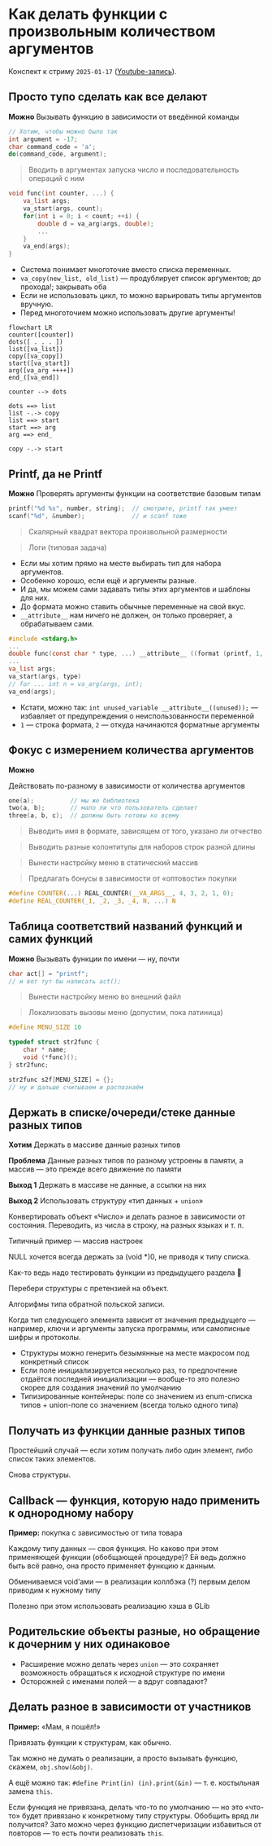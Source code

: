 # Как делать функции с произвольным количеством аргументов

Конспект к стриму ```2025-01-17``` ([Youtube-запись](https://youtu.be/ehYWvaGhVmM)).

## Просто тупо сделать как все делают
**Можно**
Вызывать функцию в зависимости от введённой команды

```c
// Хотим, чтобы можно было так
int argument = -17;
char command_code = 'a';
do(command_code, argument);
```

> Вводить в аргументах запуска число и последовательность операций с ним

```c
void func(int counter, ...) {
	va_list args;
	va_start(args, count);
	for(int i = 0; i < count; ++i) {
		double d = va_arg(args, double);
		...
	}
	va_end(args);
}
```

- Система понимает многоточие вместо списка переменных.
- `va_copy(new_list, old_list)` — продублирует список аргументов; до прохода!; закрывать оба
- Если не использовать цикл, то можно варьировать типы аргументов вручную.
- Перед многоточием можно использовать другие аргументы!

```mermaid
flowchart LR
counter([counter])
dots([ . . . ])
list([va_list])
copy([va_copy])
start([va_start])
arg([va_arg ++++])
end_([va_end])

counter --> dots

dots ==> list
list -.-> copy
list ==> start
start ==> arg
arg ==> end_

copy -.-> start
```

## Printf, да не Printf
**Можно**
Проверять аргументы функции на соответствие базовым типам

```c
printf("%d %s", number, string);  // смотрите, printf так умеет
scanf("%d", &number);             // и scanf тоже
```

> Скалярный квадрат вектора произвольной размерности

> Логи (типовая задача)

- Если мы хотим прямо на месте выбирать тип для набора аргументов.
- Особенно хорошо, если ещё и аргументы разные.
- И да, мы можем сами задавать типы этих аргументов и шаблоны для них.
- До формата можно ставить обычные переменные на свой вкус.
- `__attribute__` нам ничего не должен, он только проверяет, а обрабатываем сами.

```c
#include <stdarg.h>
...
double func(const char * type, ...) __attribute__ ((format (printf, 1, 2)));
...
va_list args;
va_start(args, type)
// for ... int n = va_arg(args, int);
va_end(args);
```

- Кстати, можно так: `int unused_variable __attribute__((unused));` — избавляет от предупреждения о неиспользованности переменной
- `1` — строка формата, `2` — откуда начинаются форматные аргументы

## Фокус с измерением количества аргументов
**Можно**

Действовать по-разному в зависимости от количества аргументов

```c
one(a);          // мы же библиотека
two(a, b);       // мало ли что пользователь сделает
three(a, b, c);  // должны быть готовы ко всему
```

> Выводить имя в формате, зависящем от того, указано ли отчество
> 

> Выводить разные колонтитулы для наборов строк разной длины
> 

> Вынести настройку меню в статический массив
> 

> Предлагать бонусы в зависимости от «оптовости» покупки
> 

```c
#define COUNTER(...) REAL_COUNTER(__VA_ARGS__, 4, 3, 2, 1, 0);
#define REAL_COUNTER(_1, _2, _3, _4, N, ...) N
```

## Таблица соответствий названий функций и самих функций
**Можно**
Вызывать функции по имени — ну, почти

```c
char act[] = "printf";
// и вот тут бы написать act();
```

> Вынести настройку меню во внешний файл
> 

> Локализовать вызовы меню (допустим, пока латиница)
> 

```c
#define MENU_SIZE 10

typedef struct str2func {
	char * name;
	void (*func)();
} str2func;

str2func s2f[MENU_SIZE] = {};
// ну и дальше считываем и распознаём
```

## Держать в списке/очереди/стеке данные разных типов

**Хотим**
Держать в массиве данные разных типов


**Проблема**
Данные разных типов по разному устроены в памяти, а массив — это прежде всего движение по памяти


**Выход 1**
Держать в массиве не данные, а ссылки на них

**Выход 2**
Использовать структуру «тип данных + `union`»


Конвертировать объект «Число» и делать разное в зависимости от состояния. Переводить, из числа в строку, на разных языках и т. п.

Типичный пример — массив настроек

NULL хочется всегда держать за (void *)0, не приводя к типу списка.

Как-то ведь надо тестировать функции из предыдущего раздела 🙂

Перебери структуры с претензией на объект.

Алгорифмы типа обратной польской записи.

Когда тип следующего элемента зависит от значения предыдущего — например, ключи и аргументы запуска программы, или самописные шифры и протоколы.

- Структуры можно генерить безымянные на месте макросом под конкретный список
- Если поле инициализируется несколько раз, то предпочтение отдаётся последней инициализации — вообще-то это полезно скорее для создания значений по умолчанию
- Типизированные контейнеры: поле со значением из enum-списка типов + union-поле со значением (всегда только одного типа)

## Получать из функции данные разных типов

Простейший случай — если хотим получать либо один элемент, либо список таких элементов.

Снова структуры.

## Callback — функция, которую надо применить к однородному набору

**Пример:** покупка с зависимостью от типа товара

Каждому типу данных — своя функция. Но каково при этом применяющей функции (обобщающей процедуре)? Ей ведь должно быть всё равно, она просто применяет функцию к данным.

Обмениваемся void’ами — в реализации коллбэка (?) первым делом приводим к нужному типу

Полезно при этом использовать реализацию хэша в GLib

## Родительские объекты разные, но обращение к дочерним у них одинаковое

- Расширение можно делать через `union` — это сохраняет возможность обращаться к исходной структуре по имени
- Осторожней с именами полей — а вдруг совпадают?

## Делать разное в зависимости от участников

**Пример:** «Мам, я пошёл!»

Привязать функции к структурам, как обычно.

Так можно не думать о реализации, а просто вызывать функцию, скажем, `obj.show(&obj)`.

А ещё можно так: `#define Print(in) (in).print(&in)` — т. е. костыльная замена `this`.

Если функция не привязана, делать что-то по умолчанию — но это «что-то» будет привязано к конкретному типу структуры. Обобщить вряд ли получится? Зато можно через функцию диспетчеризации избавиться от повторов — то есть почти реализовать `this`.
